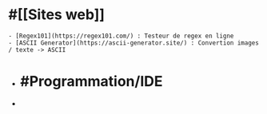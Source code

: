 # #[[Sites web]]
	- [Regex101](https://regex101.com/) : Testeur de regex en ligne
	- [ASCII Generator](https://ascii-generator.site/) : Convertion images / texte -> ASCII
- # #Programmation/IDE
-